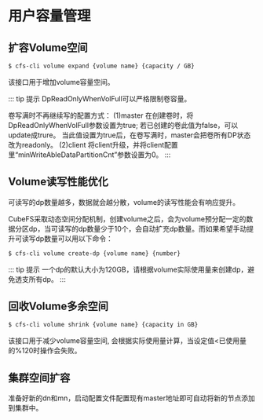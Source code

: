# 用户容量管理

## 扩容Volume空间

```bash
$ cfs-cli volume expand {volume name} {capacity / GB}
```
该接口用于增加volume容量空间。

::: tip 提示
DpReadOnlyWhenVolFull可以严格限制卷容量。

卷写满时不再继续写的配置方式：
(1)master
在创建卷时，将DpReadOnlyWhenVolFull参数设置为true;
若已创建的卷此值为false，可以update成trure。
当此值设置为true后，在卷写满时，master会把卷所有DP状态改为readonly。
(2)client
将client升级，并将client配置里“minWriteAbleDataPartitionCnt”参数设置为0。
:::

## Volume读写性能优化

可读写的dp数量越多，数据就会越分散，volume的读写性能会有响应提升。

CubeFS采取动态空间分配机制，创建volume之后，会为volume预分配一定的数据分区dp，当可读写的dp数量少于10个，会自动扩充dp数量。而如果希望手动提升可读写dp数量可以用以下命令：
```bash
$ cfs-cli volume create-dp {volume name} {number}
```

::: tip 提示
一个dp的默认大小为120GB，请根据volume实际使用量来创建dp，避免透支所有dp。
:::

## 回收Volume多余空间

```bash
$ cfs-cli volume shrink {volume name} {capacity in GB}
```

该接口用于减少volume容量空间, 会根据实际使用量计算，当设定值<已使用量的%120时操作会失败。

## 集群空间扩容

准备好新的dn和mn，启动配置文件配置现有master地址即可自动将新的节点添加到集群中。